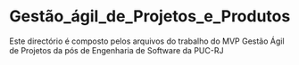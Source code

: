 # Gestão_ágil_de_Projetos_e_Produtos

Este directório é composto pelos arquivos do trabalho do MVP Gestão Ágil de Projetos da pós de Engenharia de Software da PUC-RJ

